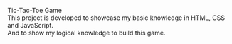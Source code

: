 Tic-Tac-Toe Game
<br>
This project is developed to showcase my basic knowledge in HTML, CSS and JavaScript.
<br>
And to show my logical knowledge to build this game.
